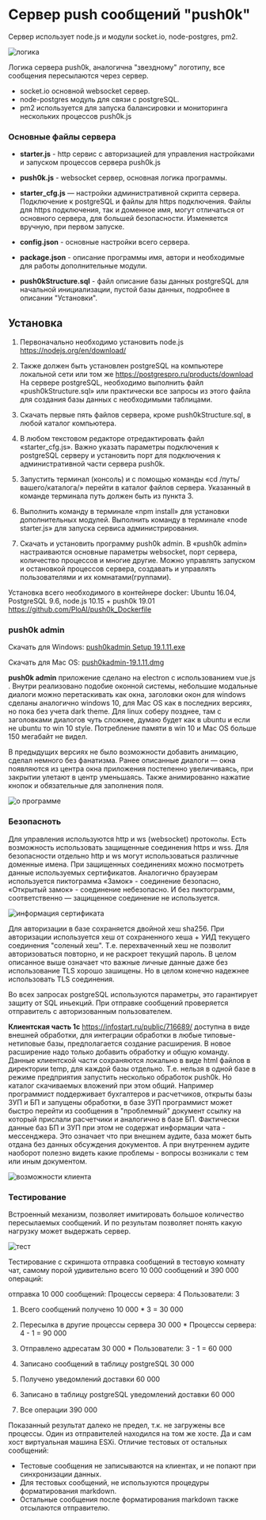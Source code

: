 ﻿# Сервер push сообщений "push0k"

Сервер использует node.js и модули socket.io, node-postgres, pm2.

![логика](images/logic.png)

Логика сервера push0k, аналогична "звездному" логотипу, все сообщения пересылаются через сервер. 
* socket.io основной websocket сервер. 
* node-postgres модуль для связи с postgreSQL.
* pm2 используется для запуска балансировки и мониторинга нескольких процессов push0k.js

### Основные файлы сервера

*  **starter.js** - http сервис с авторизацией для управления настройками и запуском процессов сервера push0k.js

* **push0k.js** - websocket сервер, основная логика программы.

* **starter_cfg.js** — настройки административной скрипта сервера. Подключение к postgreSQL и файлы для https подключения. Файлы для https подключения, так и доменное имя, могут отличаться от основного сервера, для большей безопасности. Изменяется вручную, при первом запуске.

* **config.json** - основные настройки всего сервера.

* **package.json** - описание программы имя, автори и необходимые для работы дополнительные модули.

* **push0kStructure.sql** - файл описание базы данных postgreSQL для начальной инициализации, пустой базы данных, подробнее в описании "Установки".

## Установка

1. Первоначально необходимо установить node.js https://nodejs.org/en/download/

2. Также должен быть установлен postgreSQL на компьютере локальной сети или том же https://postgrespro.ru/products/download
На сервере postgreSQL, необходимо выполнить файл «push0kStructure.sql» или практически все запросы из этого файла для создания базы данных с необходимыми таблицами.

3. Скачать первые пять файлов сервера, кроме push0kStructure.sql, в любой каталог компьютера.

4. В любом текстовом редакторе отредактировать файл «starter_cfg.js». Важно  указать параметры подключения к postgreSQL серверу и установить порт для подключения к административной части сервера push0k. 

5. Запустить терминал (консоль) и с помощью команды «cd /путь/вашего/каталога/» перейти в каталог файлов сервера. Указанный в команде терминала путь должен быть из пункта 3.

6. Выполнить команду в терминале «npm install» для установки дополнительных модулей.
Выполнить команду в терминале «node starter.js» для запуска сервиса  администрирования.

7. Скачать и установить программу push0k admin. В «push0k admin» настраиваются основные параметры websocket, порт сервера, количество процессов и многие другие. Можно управлять запуском и остановкой процессов сервера, создавать и управлять пользователями и их комнатами(группами).

Установка всего необходимого в контейнере docker: Ubuntu 16.04, PostgreSQL 9.6, node.js 10.15 + push0k 19.01 https://github.com/PloAl/push0k_Dockerfile

### push0k admin
Скачать для Windows: [push0kadmin Setup 19.1.11.exe](https://yadi.sk/d/Jw675Octd4w3DA)

Скачать для Mac OS: [push0kadmin-19.1.11.dmg](https://yadi.sk/d/q8EsRIm-FxL_Ww)

**push0k admin** приложение сделано на electron с использованием vue.js . Внутри реализовано подобие оконной системы, небольшие модальные диалоги можно перетаскивать как окна, заголовки окон для windows сделаны аналогично windows 10, для Mac OS как в последних версиях, но пока без учета dark theme. Для linux соберу позднее, там с заголовками диалогов чуть сложнее, думаю будет как в ubuntu и если не ubuntu то win 10 style. Потребление памяти в win 10 и Mac OS больше 150 мегабайт не видел.

В предыдущих версиях не было возможности добавить анимацию, сделал немного без фанатизма. Ранее описанные диалоги — окна появляются из центра окна приложения постепенно увеличиваясь, при закрытии улетают в центр уменьшаясь. Также анимированно нажатие кнопок и обязательные для заполнения поля.

![о программе](images/about.gif)
  
### Безопасноть
Для управления используются http и ws (websocket) протоколы. Есть возможность использовать защищенные соединения https и wss. Для безопасности отдельно http и ws могут использоваться различные доменные имена. При защищенных соединениях можно посмотреть данные используемых сертификатов. Аналогично браузерам используется пиктограмма «Замок» - соединение безопасно, «Открытый замок» - соединение небезопасно. И без пиктограмм, соответственно — защищенное соединение не используется.

![информация сертификата](images/certInfo.PNG)

Для авторизации в базе сохраняется двойной хеш sha256. При авторизации используется хеш от сохраненного хеша + УИД текущего соединения "соленый хеш".
Т.е. перехваченный хеш не позволит авторизоваться повторно, и не раскроет текущий пароль.
В целом описанное выше означает что важные личные данные даже без использование TLS хорошо зашищены.
Но в целом конечно надежнее использовать TLS соединения.

Во всех запросах postgreSQL используются параметры, это гарантирует защиту от SQL иньекций.
При отправке сообщений проверяется отправитель с авторизованным пользователем.

**Клиентская часть 1с** <https://infostart.ru/public/716689/> доступна в виде внешней обработки, для интеграции обработки в любые типовые-нетиповые базы, предполагается создание расширения. В новое расширение надо только добавить обработку и общую команду. Данные клиентской части сохраняются локально в виде html файлов в директории temp, для каждой базы отдельно. Т.е. нельзя в одной базе в режиме предприятия запустить несколько обработок push0k. Но каталог скачиваемых вложений при этом общий. Например программист поддерживает бухгалтеров и расчетчиков, открыты базы ЗУП и БП и запущены обработки, в базе ЗУП программист может быстро перейти из сообщения в "проблемный" документ ссылку на который прислали расчетчики и аналогично в базе БП. Фактически данные баз БП и ЗУП при этом не содержат информации чата - мессенджера. Это означает что при внешнем аудите, база может быть отдана без данных обсуждения документов. А при внутреннем аудите наоборот полезно видеть какие проблемы - вопросы возникали с тем или иным документом.

![возможности клиента](images/client1805.gif)

### Тестирование
Встроенный механизм, позволяет имитировать большое количество пересылаемых сообщений. И по результам позволяет понять какую нагрузку может выдержать сервер.

![тест](images/serverTest.PNG)

Тестирование с скриншота отправка сообщений в тестовую комнату чат, самому порой удивительно всего 10 000 сообщений и 390 000 операций: 

отправка 10 000 сообщений: Процессы сервера: 4 Пользователи: 3

1. Всего сообщений получено 10 000 * 3 = 30 000

2. Пересылка в другие процессы сервера 30 000 *  Процессы сервера: 4 - 1 = 90 000

3. Отправлено адресатам  30 000 *  Пользователи: 3 - 1 = 60 000

4. Записано сообщений в таблицу postgreSQL 30 000

5. Получено уведомлений доставки 60 000

6. Записано в таблицу postgreSQL уведомлений доставки 60 000

7. Все операции 390 000

Показанный результат далеко не предел, т.к. не загружены все процессы. Один из отправителей находился на том же хосте. Да и сам хост виртуальная машина ESXi. 
Отличие тестовых от остальных сообщений:
* Тестовые сообщения не записываются на клиентах, и не попают при синхронизации данных.
* Для тестовых сообщений, не используются процедуры форматирования markdown. 
* Остальные сообщения после форматирования markdown также отсылаются отправителю.  